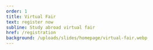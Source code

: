 ```yaml
---
order: 1
title: Virtual Fair
text: register now
subline: Study abroad virtual fair
href: /registration
background: /uploads/slides/homepage/virtual-fair.webp
---
```


